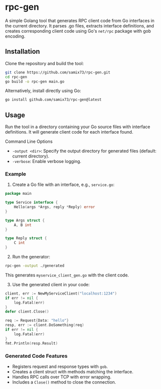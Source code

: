 # rpc-gen

A simple Golang tool that generates RPC client code from Go interfaces in the current directory. It parses .go files, extracts interface definitions, and creates corresponding client code using Go's `net/rpc` package with gob encoding.

## Installation

Clone the repository and build the tool:

```bash
git clone https://github.com/samix73/rpc-gen.git
cd rpc-gen
go build -o rpc-gen main.go
```

Alternatively, install directly using Go:

```bash
go install github.com/samix73/rpc-gen@latest
```

## Usage

Run the tool in a directory containing your Go source files with interface definitions. It will generate client code for each interface found.

Command Line Options

- `-output <dir>`: Specify the output directory for generated files (default: current directory).
- `-verbose`: Enable verbose logging.

### Example

1. Create a Go file with an interface, e.g., `service.go`:

```go
package main

type Service interface {
	Hello(args *Args, reply *Reply) error
}

type Args struct {
	A, B int
}

type Reply struct {
	C int
}
```

2. Run the generator:

```bash
rpc-gen -output ./generated
```

This generates `myservice_client_gen.go` with the client code.

3. Use the generated client in your code:

```go
client, err := NewMyServiceClient("localhost:1234")
if err != nil {
    log.Fatal(err)
}
defer client.Close()

req := Request{Data: "hello"}
resp, err := client.DoSomething(req)
if err != nil {
    log.Fatal(err)
}
fmt.Println(resp.Result)
```

### Generated Code Features
- Registers request and response types with `gob`.
- Creates a client struct with methods matching the interface.
- Handles RPC calls over TCP with error wrapping.
- Includes a `Close()` method to close the connection.

